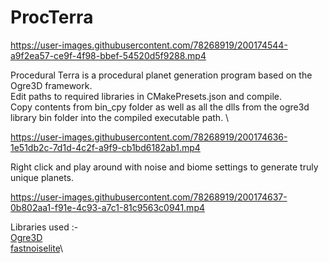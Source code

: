 # ProcTerra
https://user-images.githubusercontent.com/78268919/200174544-a9f2ea57-ce9f-4f98-bbef-54520d5f9288.mp4

Procedural Terra is a procedural planet generation program based on the Ogre3D framework. \
Edit paths to required libraries in CMakePresets.json and compile. \
Copy contents from bin_cpy folder as well as all the dlls from the ogre3d library bin folder into the compiled executable path. \

https://user-images.githubusercontent.com/78268919/200174636-1e51db2c-7d1d-4c2f-a9f9-cb1bd6182ab1.mp4

Right click and play around with noise and biome settings to generate truly unique planets.

https://user-images.githubusercontent.com/78268919/200174637-0b802aa1-f91e-4c93-a7c1-81c9563c0941.mp4

Libraries used :-\
[Ogre3D](https://github.com/OGRECave/ogre)\
[fastnoiselite](https://github.com/Auburn/FastNoiseLite)\

